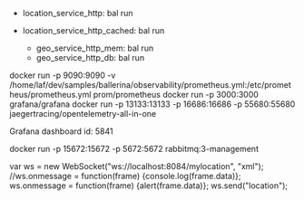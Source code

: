 * location_service_http: bal run

* location_service_http_cached: bal run
  - geo_service_http_mem: bal run
  - geo_service_http_db: bal run

docker run -p 9090:9090 -v /home/laf/dev/samples/ballerina/observability/prometheus.yml:/etc/prometheus/prometheus.yml prom/prometheus
docker run -p 3000:3000 grafana/grafana
docker run -p 13133:13133 -p 16686:16686 -p 55680:55680 jaegertracing/opentelemetry-all-in-one

Grafana dashboard id: 5841

docker run -p 15672:15672 -p 5672:5672 rabbitmq:3-management

var ws = new WebSocket("ws://localhost:8084/mylocation", "xml");
//ws.onmessage = function(frame) {console.log(frame.data)};
ws.onmessage = function(frame) {alert(frame.data)};
ws.send("location");
